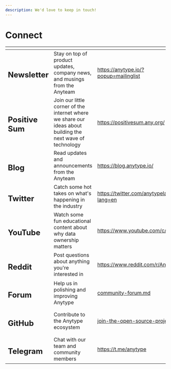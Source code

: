 ```yaml
---
description: We'd love to keep in touch!
---
```


# Connect

<table data-view="cards"><thead><tr><th></th><th></th><th data-hidden data-card-target data-type="content-ref"></th></tr></thead><tbody><tr><td><h2>Newsletter</h2></td><td>Stay on top of product updates, company news, and musings from the Anyteam</td><td><a href="https://anytype.io/?popup=mailinglist">https://anytype.io/?popup=mailinglist</a></td></tr><tr><td><h2>Positive Sum</h2></td><td>Join our little corner of the internet where we share our ideas about building the next wave of technology</td><td><a href="https://positivesum.any.org/">https://positivesum.any.org/</a></td></tr><tr><td><h2>Blog</h2></td><td>Read updates and announcements from the Anyteam</td><td><a href="https://blog.anytype.io/">https://blog.anytype.io/</a></td></tr><tr><td><h2>Twitter</h2></td><td>Catch some hot takes on what's happening in the industry</td><td><a href="https://twitter.com/anytypelabs?lang=en">https://twitter.com/anytypelabs?lang=en</a></td></tr><tr><td><h2>YouTube</h2></td><td>Watch some fun educational content about why data ownership matters</td><td><a href="https://www.youtube.com/c/anytype">https://www.youtube.com/c/anytype</a></td></tr><tr><td><h2>Reddit</h2></td><td>Post questions about anything you're interested in</td><td><a href="https://www.reddit.com/r/Anytype/">https://www.reddit.com/r/Anytype/</a></td></tr><tr><td><h2>Forum</h2></td><td>Help us in polishing and improving Anytype</td><td><a href="community/community-forum.md">community-forum.md</a></td></tr><tr><td><h2>GitHub</h2></td><td>Contribute to the Anytype ecosystem</td><td><a href="community/join-the-open-source-project.md">join-the-open-source-project.md</a></td></tr><tr><td><h2>Telegram</h2></td><td>Chat with our team and community members</td><td><a href="https://t.me/anytype">https://t.me/anytype</a></td></tr></tbody></table>


